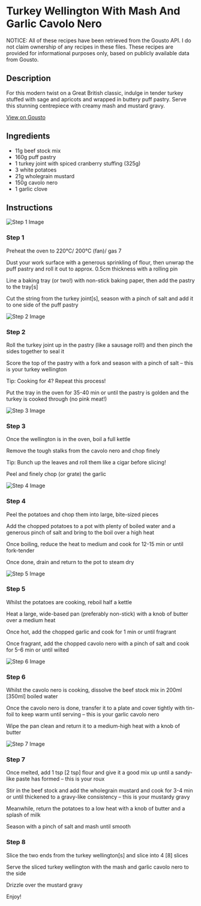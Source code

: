 # Turkey Wellington With Mash And Garlic Cavolo Nero

NOTICE: All of these recipes have been retrieved from the Gousto API. I do not claim ownership of any recipes in these files. These recipes are provided for informational purposes only, based on publicly available data from Gousto.

## Description

For this modern twist on a Great British classic, indulge in tender turkey stuffed with sage and apricots and wrapped in buttery puff pastry. Serve this stunning centrepiece with creamy mash and mustard gravy.

[View on Gousto](https://www.gousto.co.uk/recipes/cookbook/turkey-wellington-with-mash-cavolo-nero)

## Ingredients

- 11g beef stock mix
- 160g puff pastry
- 1 turkey joint with spiced cranberry stuffing (325g)
- 3 white potatoes
- 21g wholegrain mustard
- 150g cavolo nero
- 1 garlic clove

## Instructions

![Step 1 Image](https://production-media.gousto.co.uk/cms/recipe-step-image/step-1-1636447035718-x200.jpg)

### Step 1

Preheat the oven to 220°C/ 200°C (fan)/ gas 7

Dust your work surface with a generous sprinkling of flour, then unwrap the puff pastry and roll it out to approx. 0.5cm thickness with a rolling pin

Line a baking tray (or two!) with non-stick baking paper, then add the pastry to the tray<span class="text-danger">[s]</span>

Cut the string from the turkey joint<span class="text-danger">[s]</span>, season with a pinch of salt and add it to one side of the puff pastry

![Step 2 Image](https://production-media.gousto.co.uk/cms/recipe-step-image/step-2-1636447040479-x200.jpg)

### Step 2

Roll the turkey joint up in the pastry (like a sausage roll!) and then pinch the sides together to seal it

Score the top of the pastry with a fork and season with a pinch of salt – this is your turkey wellington

Tip: Cooking for 4? Repeat this process!

Put the tray<span class="text-danger"> </span>in the oven for 35-40 min or until the pastry is golden and the turkey is cooked through (no pink meat!)

![Step 3 Image](https://production-media.gousto.co.uk/cms/recipe-step-image/step-3-1636447044137-x200.jpg)

### Step 3

Once the wellington is in the oven, boil a full kettle

Remove the tough stalks from the cavolo nero and chop finely

Tip: Bunch up the leaves and roll them like a cigar before slicing!

Peel and finely chop (or grate) the garlic

![Step 4 Image](https://production-media.gousto.co.uk/cms/recipe-step-image/step-4-1636447047141-x200.jpg)

### Step 4

Peel the potatoes and chop them into large, bite-sized pieces

Add the chopped potatoes to a pot with plenty of boiled water and a generous pinch of salt and bring to the boil over a high heat

Once boiling, reduce the heat to medium and cook for 12-15 min or until fork-tender

Once done, drain and return to the pot to steam dry

![Step 5 Image](https://production-media.gousto.co.uk/cms/recipe-step-image/step-5-1636447051334-x200.jpg)

### Step 5

Whilst the potatoes are cooking, reboil half a kettle

Heat a large, wide-based pan (preferably non-stick) with a knob of butter over a medium heat

Once hot, add the chopped garlic and cook for 1 min or until fragrant

Once fragrant, add the chopped cavolo nero with a pinch of salt and cook for 5-6 min or until wilted

![Step 6 Image](https://production-media.gousto.co.uk/cms/recipe-step-image/step-6-1636447054706-x200.jpg)

### Step 6

Whilst the cavolo nero is cooking, dissolve the beef stock mix in 200ml<span class="text-danger"> [350ml]</span> boiled water

Once the cavolo nero is done, transfer it to a plate and cover tightly with tin-foil to keep warm until serving – this is your garlic cavolo nero

Wipe the pan clean and return it to a medium-high heat with a knob of butter

![Step 7 Image](https://production-media.gousto.co.uk/cms/recipe-step-image/step-7-1636447059059-x200.jpg)

### Step 7

Once melted, add 1 tsp<span class="text-danger"> [2 tsp]</span> flour and give it a good mix up until a sandy-like paste has formed – this is your roux

Stir in the beef stock and add the wholegrain mustard and cook for 3-4 min or until thickened to a gravy-like consistency – this is your mustardy gravy

Meanwhile, return the potatoes to a low heat with a knob of butter and a splash of milk

Season with a pinch of salt and mash until smooth

### Step 8

Slice the two ends from the turkey wellington<span class="text-danger">[s] </span>and slice into 4 <span class="text-danger">[8]</span> slices

Serve the sliced turkey wellington with the mash and garlic cavolo nero to the side

Drizzle over the mustard gravy

Enjoy!

